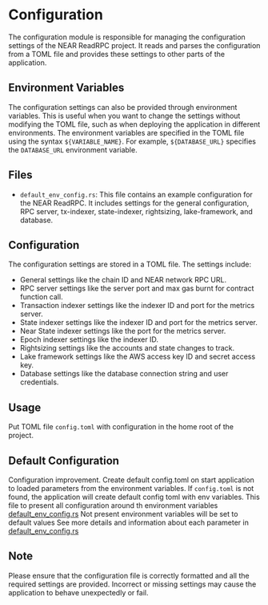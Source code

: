 # Configuration

The configuration module is responsible for managing the configuration settings of the NEAR ReadRPC project.
It reads and parses the configuration from a TOML file and provides these settings to other parts of the application.

## Environment Variables

The configuration settings can also be provided through environment variables. 
This is useful when you want to change the settings without modifying the TOML file, 
such as when deploying the application in different environments. 
The environment variables are specified in the TOML file using the syntax `${VARIABLE_NAME}`.
For example, `${DATABASE_URL}` specifies the `DATABASE_URL` environment variable.

## Files

- `default_env_config.rs`: This file contains an example configuration for the NEAR ReadRPC. 
It includes settings for the general configuration, 
RPC server, tx-indexer, state-indexer, rightsizing, lake-framework, and database.

## Configuration

The configuration settings are stored in a TOML file. The settings include:

- General settings like the chain ID and NEAR network RPC URL.
- RPC server settings like the server port and max gas burnt for contract function call.
- Transaction indexer settings like the indexer ID and port for the metrics server.
- State indexer settings like the indexer ID and port for the metrics server.
- Near State indexer settings like the port for the metrics server.
- Epoch indexer settings like the indexer ID.
- Rightsizing settings like the accounts and state changes to track.
- Lake framework settings like the AWS access key ID and secret access key.
- Database settings like the database connection string and user credentials.

## Usage

Put TOML file `config.toml` with configuration in the home root of the project.

## Default Configuration
Configuration improvement. Create default config.toml on start application to loaded parameters from the environment variables.
If `config.toml` is not found, the application will create default config toml with env variables.
This file to present all configuration around th environment variables [default_env_config.rs](configuration/src/default_env_config.rs)
Not present environment variables will be set to default values
See more details and information about each parameter in [default_env_config.rs](configuration/src/default_env_config.rs)

## Note

Please ensure that the configuration file is correctly formatted and all the required settings are provided. 
Incorrect or missing settings may cause the application to behave unexpectedly or fail.
